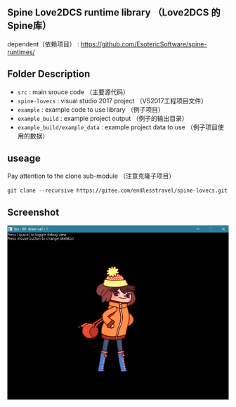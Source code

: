 ## Spine Love2DCS runtime library （Love2DCS 的 Spine库）
dependent（依赖项目） : https://github.com/EsotericSoftware/spine-runtimes/

## Folder Description
* `src` : main srouce code （主要源代码）
* `spine-lovecs` : visual studio 2017 project （VS2017工程项目文件）
* `example` : example code to use library （例子项目）
* `example_build` : example project output （例子的输出目录）
* `example_build/example_data` : example project data to use （例子项目使用的数据）

## useage
Pay attention to the clone sub-module （注意克隆子项目）

`git clone --recursive https://gitee.com/endlesstravel/spine-lovecs.git`

## Screenshot
![](screenshot.png)